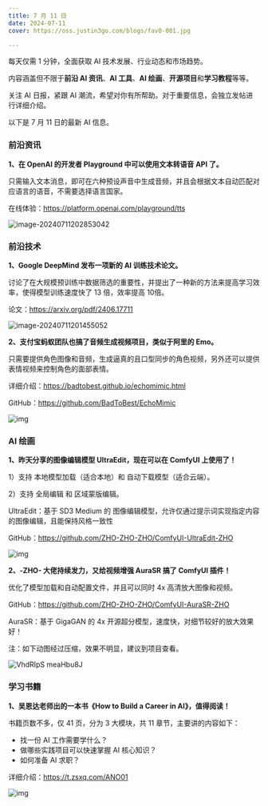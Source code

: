 ```yaml
---
title: 7 月 11 日
date: 2024-07-11
cover: https://oss.justin3go.com/blogs/fav0-001.jpg

---
```


每天仅需 1 分钟，全面获取 AI 技术发展、行业动态和市场趋势。

内容涵盖但不限于**前沿 AI 资讯**、**AI 工具**、**AI 绘画**、**开源项目**和**学习教程**等等。

关注 AI 日报，紧跟 AI 潮流，希望对你有所帮助。对于重要信息，会独立发帖进行详细介绍。

以下是 7 月 11 日的最新 AI 信息。

### 前沿资讯

**1、在 OpenAI 的开发者 Playground 中可以使用文本转语音 API 了。**

只需输入文本消息，即可在六种预设声音中生成音频，并且会根据文本自动匹配对应语言的语音，不需要选择语言国家。

在线体验：https://platform.openai.com/playground/tts

![image-20240711202853042](https://cdn.jsdelivr.net/gh/freelander/oss@master/ai-daily/2024-07-11/image-20240711202853042.png)



### 前沿技术

**1、Google DeepMind 发布一项新的 AI 训练技术论文。**

讨论了在大规模预训练中数据筛选的重要性，并提出了一种新的方法来提高学习效率，使得模型训练速度快了 13 倍，效率提高 10倍。

论文：https://arxiv.org/pdf/2406.17711

![image-20240711201455052](https://cdn.jsdelivr.net/gh/freelander/oss@master/ai-daily/2024-07-11/image-20240711201455052.png)



**2、支付宝蚂蚁团队也搞了音频生成视频项目，类似于阿里的 Emo。**

只需要提供角色图像和音频，生成逼真的且口型同步的角色视频，另外还可以提供表情视频来控制角色的面部表情。

详细介绍：https://badtobest.github.io/echomimic.html

GitHub：https://github.com/BadToBest/EchoMimic

![img](https://cdn.jsdelivr.net/gh/freelander/oss@master/ai-daily/2024-07-11/teaser.png)

### AI 绘画

**1、昨天分享的图像编辑模型 UltraEdit，现在可以在 ComfyUI 上使用了！**

1）支持 本地模型加载（适合本地）和 自动下载模型（适合云端）。

2）支持 全局编辑 和 区域蒙版编辑。

UltraEdit：基于 SD3 Medium 的 图像编辑模型，允许仅通过提示词实现指定内容的图像编辑，且能保持风格一致性

GitHub：https://github.com/ZHO-ZHO-ZHO/ComfyUI-UltraEdit-ZHO

![img](https://cdn.jsdelivr.net/gh/freelander/oss@master/ai-daily/2024-07-11/75&e=1725119999&s=mtvyvvtvyyyj&token=kIxbL07-8jAj8w1n4s9zv64FuZZNEATmlU_Vm6zD:52cHD2tiErQLzEaXU9K5e3UtNFc=.jpeg)



**2、-ZHO- 大佬持续发力，又给视频增强 AuraSR 搞了 ComfyUI 插件！**

优化了模型加载和自动配置文件，并且可以同时 4x 高清放大图像和视频。

GitHub：https://github.com/ZHO-ZHO-ZHO/ComfyUI-AuraSR-ZHO

AuraSR：基于 GigaGAN 的 4x 开源超分模型，速度快，对细节较好的放大效果好！

注：如下动图经过压缩，效果不明显，建议到项目查看。

![VhdRIpS meaHbu8J](https://cdn.jsdelivr.net/gh/freelander/oss@master/ai-daily/2024-07-11/VhdRIpS%20meaHbu8J.gif)

### 学习书籍

**1、吴恩达老师出的一本书《How to Build a Career in AI》，值得阅读！**

书籍页数不多，仅 41 页，分为 3 大模块，共 11 章节，主要讲的内容如下：

- 找一份 AI 工作需要学什么？
- 做哪些实践项目可以快速掌握 AI 核心知识？
- 如何准备 AI 求职？

详细介绍：https://t.zsxq.com/ANO01

![img](https://cdn.jsdelivr.net/gh/freelander/oss@master/ai-daily/2024-07-11/1&e=1725119999&s=mtvyvvtvyyyj&token=kIxbL07-8jAj8w1n4s9zv64FuZZNEATmlU_Vm6zD:rzUF_K73tll9KmOyINqbNIc23NI=.png)